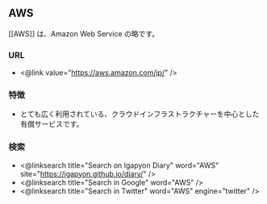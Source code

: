 ## AWS

[[AWS]] は、Amazon Web Service の略です。

### URL

* <@link value="https://aws.amazon.com/jp/" />

### 特徴

* とても広く利用されている、クラウドインフラストラクチャーを中心とした有償サービスです。

### 検索

* <@linksearch title="Search on Igapyon Diary" word="AWS" site="https://igapyon.github.io/diary/" />
* <@linksearch title="Search in Google" word="AWS" />
* <@linksearch title="Search in Twitter" word="AWS" engine="twitter" />
